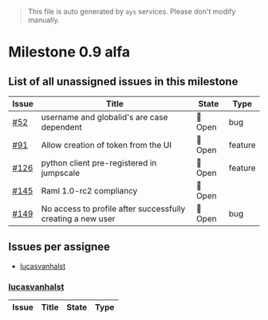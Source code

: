 > This file is auto generated by `ays` services. Please don't modify manually.

# Milestone 0.9 alfa

## List of all unassigned issues in this milestone

|Issue|Title|State|Type|
|-----|-----|-----|---|
|[#52](https://github.com/itsyouonline/identityserver/issues/52)|username and globalid's are case dependent|:red_circle: Open|bug|
|[#91](https://github.com/itsyouonline/identityserver/issues/91)|Allow creation of token from the UI|:red_circle: Open|feature|
|[#126](https://github.com/itsyouonline/identityserver/issues/126)|python client pre-registered in jumpscale|:red_circle: Open|feature|
|[#145](https://github.com/itsyouonline/identityserver/issues/145)|Raml 1.0-rc2 compliancy|:red_circle: Open||
|[#149](https://github.com/itsyouonline/identityserver/issues/149)|No access to profile after successfully creating a new user|:red_circle: Open|bug|


## Issues per assignee
- [lucasvanhalst](#lucasvanhalst)



### [lucasvanhalst](https://github.com/lucasvanhalst)

|Issue|Title|State|Type|
|-----|-----|-----|----|

